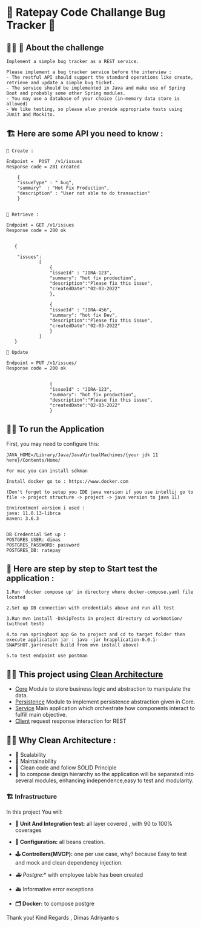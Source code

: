 # 🚀 Ratepay Code Challange Bug Tracker 🚀

## 🧑‍💻 🤖 About the challenge
```
Implement a simple bug tracker as a REST service.

Please implement a bug tracker service before the interview :
- The restful API should support the standard operations like create, retrieve and update a simple bug ticket.
- The service should be implemented in Java and make use of Spring Boot and probably some other Spring modules.
- You may use a database of your choice (in-memory data store is allowed)
- We like testing, so please also provide appropriate tests using JUnit and Mockito.

```

## 🏗 Here are some API you need to know :

```
🚀 Create : 

Endpoint =  POST  /v1/issues
Response code = 201 created 

	{
	"issueType" : " bug",
	"summary"  : "Hot Fix Production",
	"description" : "User not able to do transaction"
	}


🚀 Retrieve :

Endpoint = GET /v1/issues
Response code = 200 ok 


   {

   	"issues": 
			[
			   	{
				"issueId" : "JIRA-123",
				"summary": "hot fix production",
				"description":"Please fix this issue",
				"createdDate":"02-03-2022"
				},

				{
				"issueId" : "JIRA-456",
				"summary": "hot fix Dev",
				"description":"Please fix this issue",
				"createdDate":"02-03-2022"
				}
	        ]
   }

🚀 Update

Endpoint = PUT /v1/issues/
Response code = 200 ok


				{
				"issueId" : "JIRA-123",
				"summary": "hot fix production",
				"description":"Please fix this issue",
				"createdDate":"02-03-2022"
				}

```

## 🏃👾 To run the Application

First, you may need to configure this:

```
JAVA_HOME=/Library/Java/JavaVirtualMachines/{your jdk 11 here}/Contents/Home/ 

For mac you can install sdkman

Install docker go to : https://www.docker.com

(Don't forget to setup you IDE java version if you use intellij go to file -> project structure -> project -> java version to java 11)

Environtment version i used :
java: 11.0.13-librca
maven: 3.6.3


DB Credential Set up : 
POSTGRES_USER: dimas
POSTGRES_PASSWORD: password
POSTGRES_DB: ratepay

```

##  🦾 Here are step by step to Start test the application :
```
1.Run 'docker compose up' in directory where docker-compose.yaml file located

2.Set up DB connection with credentials above and run all test

3.Run mvn install -DskipTests in project directory cd workmotion/ (without test)

4.to run springboot app Go to project and cd to target folder then execute application jar : java -jar hrapplication-0.0.1-SNAPSHOT.jar(result build from mvn install above)

5.to test endpoint use postman

```



## 🙌🏻 This project using [Clean Architecture](https://blog.cleancoder.com/uncle-bob/2012/08/13/the-clean-architecture.html)

* [Core](/core) Module to store business logic and abstraction to manipulate the data.
* [Persistence](/persistence) Module to implement persistence abstraction given in Core.
* [Service](/service) Main application which orchestrate how components interact to fulfill main objective.
* [Client](/client) request response interaction for REST


## 🧑‍🔬 Why Clean Architecture  :
- 🚀 Scalability
- 🚀 Maintainability 
- 🚀 Clean code and follow SOLID Principle
- 🦾 to compose design hierarchy so the application will be separated into several modules, enhancing independence,easy to test and modularity. 


### 🏗 Infrastructure

In this project You will:

- **🧮 Unit And Integration test:** all layer covered , with 90 to 100% coverages


- **🧮 Configuration:** all beans creation.


- **🕹 Controllers(MVCP):** one per use case, why? because Easy to test and mock and clean dependency injection.

- *🚑 Postgre:** with employee table has been created 

-  🚑 Informative error exceptions

- **🗂 Docker:** to compose postgre



Thank you!
Kind Regards , Dimas Adriyanto s
```

